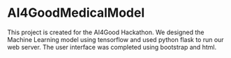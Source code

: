 # AI4GoodMedicalModel

This project is created for the AI4Good Hackathon. We designed the Machine Learning model using tensorflow and used python flask to run our web server. The user interface was completed using bootstrap and html.
